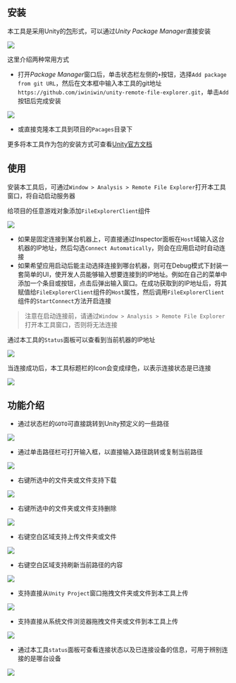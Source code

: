 ## 安装
本工具是采用Unity的[包](https://docs.unity3d.com/cn/2019.4/Manual/PackagesList.html)形式，可以通过*Unity Package Manager*直接安装

![](Images/package_manager.png)

这里介绍两种常用方式
* 打开*Package Manager*窗口后，单击状态栏左侧的`+`按钮，选择`Add package from git URL`，然后在文本框中输入本工具的git地址`https://github.com/iwiniwin/unity-remote-file-explorer.git`，单击`Add`按钮后完成安装

![](Images/add_from_git_url.png)

* 或直接克隆本工具到项目的`Pacages`目录下

更多将本工具作为包的安装方式可查看[Unity官方文档](https://docs.unity3d.com/cn/2019.4/Manual/upm-ui-actions.html)

## 使用
安装本工具后，可通过`Window > Analysis > Remote File Explorer`打开本工具窗口，将自动启动服务器

给项目的任意游戏对象添加`FileExplorerClient`组件

![](Documentation~/Images/file_explorer_client.png)
* 如果是固定连接到某台机器上，可直接通过Inspector面板在`Host`域输入这台机器的IP地址，然后勾选`Connect Automatically`，则会在应用启动时自动连接
* 如果希望应用启动后能主动选择连接到哪台机器，则可在Debug模式下封装一套简单的UI，使开发人员能够输入想要连接到的IP地址。例如在自己的菜单中添加一个条目或按钮，点击后弹出输入窗口。在成功获取到的IP地址后，将其赋值给`FileExplorerClient`组件的`Host`属性，然后调用`FileExplorerClient`组件的`StartConnect`方法开启连接

> 注意在启动连接前，请通过`Window > Analysis > Remote File Explorer`打开本工具窗口，否则将无法连接

通过本工具的`Status`面板可以查看到当前机器的IP地址

![](Images/status_panel_small.png)

当连接成功后，本工具标题栏的Icon会变成绿色，以表示连接状态是已连接

![](Images/status_panel_small2.png)

## 功能介绍
* 通过状态栏的`GOTO`可直接跳转到Unity预定义的一些路径

![](Images/go_to_path_key.png)

* 通过单击路径栏可打开输入框，以直接输入路径跳转或复制当前路径

![](Images/input_path.png)

* 右键所选中的文件夹或文件支持下载

![](Images/right_click_download.png)

* 右键所选中的文件夹或文件支持删除

![](Images/right_click_delete.png)

* 右键空白区域支持上传文件夹或文件

![](Images/right_click_upload.png)

* 右键空白区域支持刷新当前路径的内容

![](Images/right_click_refresh.png)

* 支持直接从`Unity Project`窗口拖拽文件夹或文件到本工具上传

![](Images/drag_from_project_upload.png)

* 支持直接从系统文件浏览器拖拽文件夹或文件到本工具上传

![](Images/drag_from_explorer_upload.png)

* 通过本工具`status`面板可查看连接状态以及已连接设备的信息，可用于辨别连接的是哪台设备

![](Images/status_panel.png)

